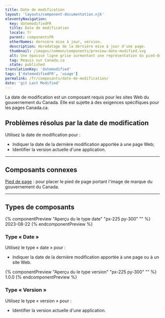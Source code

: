 ```yaml
---
title: Date de modification
layout: 'layouts/component-documentation.njk'
eleventyNavigation:
  key: datemodifiedFR
  title: Date de modification
  locale: fr
  parent: componentsFR
  otherNames: dernière mise à jour, version.
  description: Horodatage de la dernière mise à jour d'une page.
  thumbnail: /images/common/components/preview-date-modified.svg
  alt: Une épaisse ligne grise surmontant une représentation du pied-de-page représente le libellé pour la date de dernière mise à jour de la page.
  tag: Requis sur Canada.ca
  state: published
translationKey: 'datemodified'
tags: ['datemodifiedFR', 'usage']
permalink: /fr/composants/date-de-modification/
date: 'git Last Modified'
---
```


La date de modification est un composant requis pour les sites Web du gouvernement du Canada. Elle est sujette à des exigences spécifiques pour les pages Canada.ca.

## Problèmes résolus par la date de modification

Utilisez la date de modification pour :

- Indiquer la date de la dernière modification apportée à une page Web;
- Identifier la version actuelle d'une application.

<hr/>

## Composants connexes

<a href="{{ links.footer }}">Pied de page</a> : pour placer le pied de page portant l'image de marque du gouvernement du Canada.

<hr class="mt-600" />

## Types de composants

<div class="remove-empty-p">
<gcds-grid class="mb-300" columns="1fr" columns-tablet="1fr 2fr" align-items="start">
  {% componentPreview "Aperçu du le type date" "px-225 py-300" "" %}
  <gcds-date-modified>2023-08-22</gcds-date-modified>
  {% endcomponentPreview %}
  <div>
    <h3 class="mt-0">Type « Date »</h3>
    <p>Utilisez le type « date » pour :</p>
    <ul class="list-disc mb-300">
      <li>Indiquer la date de la dernière modification apportée à une page ou à un site Web.</li>
    </ul>
  </div>
</gcds-grid>

<gcds-grid columns="1fr" columns-tablet="1fr 2fr" align-items="start">
  {% componentPreview "Aperçu du le type version" "px-225 py-300" "" %}
  <gcds-date-modified type="version">1.0.0</gcds-date-modified>
  {% endcomponentPreview %}
  <div>
    <h3 class="mt-0">Type « Version »</h3>
    <p>Utilisez le type « version » pour :</p>
    <ul class="list-disc mb-300">
      <li>Identifier la version actuelle d'une application.</li>
    </ul>
  </div>
</gcds-grid>
</div>
